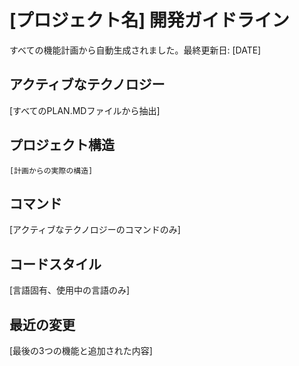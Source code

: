 # [プロジェクト名] 開発ガイドライン

すべての機能計画から自動生成されました。最終更新日: [DATE]

## アクティブなテクノロジー
[すべてのPLAN.MDファイルから抽出]

## プロジェクト構造
```
[計画からの実際の構造]
```

## コマンド
[アクティブなテクノロジーのコマンドのみ]

## コードスタイル
[言語固有、使用中の言語のみ]

## 最近の変更
[最後の3つの機能と追加された内容]

<!-- MANUAL ADDITIONS START -->
<!-- MANUAL ADDITIONS END -->